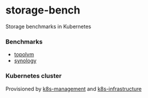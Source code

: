 # storage-bench
Storage benchmarks in Kubernetes


### Benchmarks

- [topolvm](./topolvm)
- [synology](./synology)

### Kubernetes cluster

Provisioned by [k8s-management](https://github.com/mmontes11/k8s-management) and [k8s-infrastructure](https://github.com/mmontes11/k8s-infrastructure)